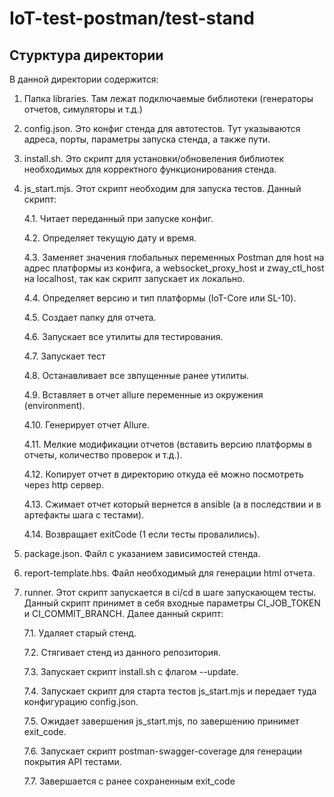 # IoT-test-postman/test-stand

## Стурктура директории
В данной директории содержится:

1. Папка libraries. Там лежат подключаемые библиотеки (генераторы отчетов, симуляторы и т.д.)

2. config.json. Это конфиг стенда для автотестов. Тут указываются адреса, порты, параметры запуска стенда, а также пути.

3. install.sh. Это скрипт для установки/обновеления библиотек необходимых для корректного функционирования стенда.

4. js_start.mjs. Этот скрипт необходим для запуска тестов. Данный скрипт:
    
    4.1. Читает переданный при запуске конфиг.

    4.2. Определяет текущую дату и время.

    4.3. Заменяет значения глобальных переменных Postman для host на адрес платформы из конфига, а websocket_proxy_host и zway_ctl_host на localhost, так как скрипт запускает их локально.

    4.4. Определяет версию и тип платформы (IoT-Core или SL-10).

    4.5. Создает папку для отчета.

    4.6. Запускает все утилиты для тестирования.

    4.7. Запускает тест

    4.8. Останавливает все звпущенные ранее утилиты.

    4.9. Вставляет в отчет allure переменные из окружения (environment).

    4.10. Генерирует отчет Allure.

    4.11. Мелкие модификации отчетов (вставить версию платформы в отчеты, количество проверок и т.д.).

    4.12. Копирует отчет в директорию откуда её можно посмотреть через http сервер.

    4.13. Сжимает отчет который вернется в ansible (а в последствии и в артефакты шага с тестами).

    4.14. Возвращает exitCode (1 если тесты провалились).

5. package.json. Файл с указанием зависимостей стенда.

6. report-template.hbs. Файл необходимый для генерации html отчета.

7. runner. Этот скрипт запускается в ci/cd в шаге запускающем тесты. Данный скрипт принимет в себя входные параметры CI_JOB_TOKEN и CI_COMMIT_BRANCH. Далее данный скрипт:
    
    7.1. Удаляет старый стенд.

    7.2. Стягивает стенд из данного репозитория.

    7.3. Запускает скрипт install.sh с флагом --update.

    7.4. Запускает скрипт для старта тестов js_start.mjs и передает туда конфигурацию config.json.

    7.5. Ожидает завершения js_start.mjs, по завершению принимет exit_code.

    7.6. Запускает скрипт postman-swagger-coverage для генерации покрытия API тестами.
    
    7.7. Завершается с ранее сохраненным exit_code
